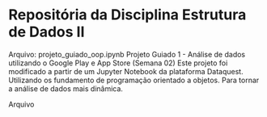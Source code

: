 # Repositória da Disciplina Estrutura de Dados II

Arquivo: projeto_guiado_oop.ipynb
Projeto Guiado 1 - Análise de dados utilizando o Google Play e App Store (Semana 02)
Este projeto foi modificado a partir de um Jupyter Notebook da plataforma Dataquest. Utilizando os fundamento de programação orientado a objetos.
Para tornar a análise de dados mais dinâmica.

Arquivo 
